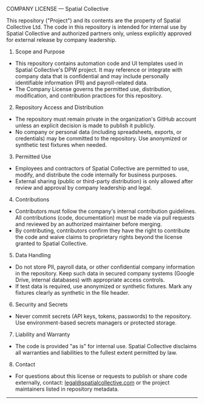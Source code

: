 COMPANY LICENSE — Spatial Collective

This repository ("Project") and its contents are the property of Spatial Collective Ltd. The code in this repository is intended for internal use by Spatial Collective and authorized partners only, unless explicitly approved for external release by company leadership.

1. Scope and Purpose

- This repository contains automation code and UI templates used in Spatial Collective's DPW project. It may reference or integrate with company data that is confidential and may include personally identifiable information (PII) and payroll-related data.
- The Company License governs the permitted use, distribution, modification, and contribution practices for this repository.

2. Repository Access and Distribution

- The repository must remain private in the organization's GitHub account unless an explicit decision is made to publish it publicly.
- No company or personal data (including spreadsheets, exports, or credentials) may be committed to the repository. Use anonymized or synthetic test fixtures when needed.

3. Permitted Use

- Employees and contractors of Spatial Collective are permitted to use, modify, and distribute the code internally for business purposes.
- External sharing (public or third-party distribution) is only allowed after review and approval by company leadership and legal.

4. Contributions

- Contributors must follow the company's internal contribution guidelines. All contributions (code, documentation) must be made via pull requests and reviewed by an authorized maintainer before merging.
- By contributing, contributors confirm they have the right to contribute the code and waive claims to proprietary rights beyond the license granted to Spatial Collective.

5. Data Handling

- Do not store PII, payroll data, or other confidential company information in the repository. Keep such data in secured company systems (Google Drive, internal databases) with appropriate access controls.
- If test data is required, use anonymized or synthetic fixtures. Mark any fixtures clearly as synthetic in the file header.

6. Security and Secrets

- Never commit secrets (API keys, tokens, passwords) to the repository. Use environment-based secrets managers or protected storage.

7. Liability and Warranty

- The code is provided "as is" for internal use. Spatial Collective disclaims all warranties and liabilities to the fullest extent permitted by law.

8. Contact

- For questions about this license or requests to publish or share code externally, contact: legal@spatialcollective.com or the project maintainers listed in repository metadata.

----
